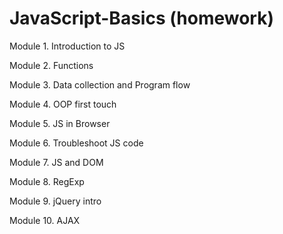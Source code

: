 # JavaScript-Basics (homework)

Module 1. Introduction to JS

Module 2. Functions

Module 3. Data collection and Program flow

Module 4. OOP first touch

Module 5. JS in Browser

Module 6. Troubleshoot JS code

Module 7. JS and DOM

Module 8. RegExp

Module 9. jQuery intro

Module 10. AJAX

